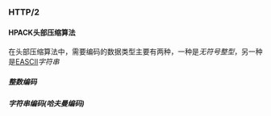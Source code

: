 ### HTTP/2

#### HPACK头部压缩算法
在头部压缩算法中，需要编码的数据类型主要有两种，一种是*无符号整型*，另一种是[EASCII](https://en.wikipedia.org/wiki/Extended_ASCII)*字符串*

##### 整数编码
##### 字符串编码(哈夫曼编码)